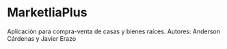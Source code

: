 # MarketliaPlus
Aplicación para compra-venta de casas y bienes raíces. Autores: Anderson Cárdenas y Javier Erazo
